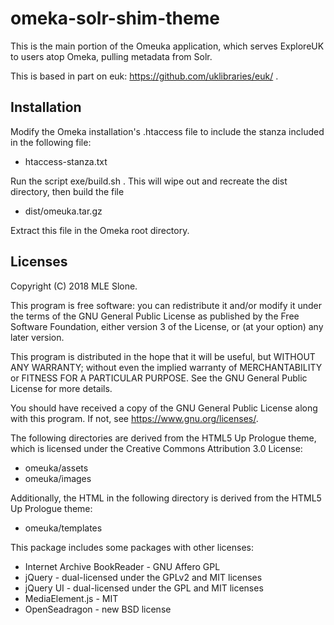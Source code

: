 omeka-solr-shim-theme
=====================

This is the main portion of the Omeuka application, which serves
ExploreUK to users atop Omeka, pulling metadata from Solr.

This is based in part on euk: https://github.com/uklibraries/euk/ .

Installation
------------

Modify the Omeka installation's .htaccess file to include the
stanza included in the following file:

* htaccess-stanza.txt

Run the script exe/build.sh .  This will wipe out and recreate
the dist directory, then build the file

* dist/omeuka.tar.gz

Extract this file in the Omeka root directory.

Licenses
--------

Copyright (C) 2018 MLE Slone.

This program is free software: you can redistribute it and/or modify
it under the terms of the GNU General Public License as published by
the Free Software Foundation, either version 3 of the License, or
(at your option) any later version.

This program is distributed in the hope that it will be useful,
but WITHOUT ANY WARRANTY; without even the implied warranty of
MERCHANTABILITY or FITNESS FOR A PARTICULAR PURPOSE.  See the
GNU General Public License for more details.

You should have received a copy of the GNU General Public License
along with this program.  If not, see <https://www.gnu.org/licenses/>.

The following directories are derived from the HTML5 Up Prologue theme,
which is licensed under the Creative Commons Attribution 3.0 License:

* omeuka/assets
* omeuka/images

Additionally, the HTML in the following directory is derived from the
HTML5 Up Prologue theme:

* omeuka/templates

This package includes some packages with other licenses:

* Internet Archive BookReader - GNU Affero GPL
* jQuery - dual-licensed under the GPLv2 and MIT licenses
* jQuery UI - dual-licensed under the GPL and MIT licenses
* MediaElement.js - MIT
* OpenSeadragon - new BSD license
